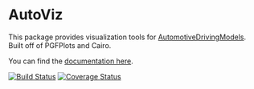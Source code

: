 # AutoViz

This package provides visualization tools for [AutomotiveDrivingModels](https://github.com/tawheeler/AutomotiveDrivingModels.jl).
Built off of PGFPlots and Cairo.

You can find the [documentation here](http://nbviewer.ipython.org/github/tawheeler/AutoViz.jl/blob/master/doc/AutoViz.ipynb).

[![Build Status](https://travis-ci.org/tawheeler/AutoViz.jl.svg?branch=master)](https://travis-ci.org/tawheeler/AutoViz.jl)
[![Coverage Status](https://coveralls.io/repos/tawheeler/AutoViz.jl/badge.svg)](https://coveralls.io/r/tawheeler/AutoViz.jl)
